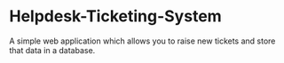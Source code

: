 # Helpdesk-Ticketing-System
A simple web application which allows you to raise new tickets and store that data in a database.
